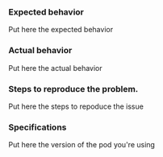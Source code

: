<!-- Issues that don't use this template will be closed. -->

### Expected behavior
  Put here the expected behavior
### Actual behavior
  Put here the actual behavior
### Steps to reproduce the problem.
  Put here the steps to repoduce the issue
### Specifications
  Put here the version of the pod you're using
